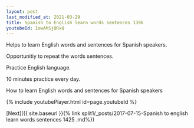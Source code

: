 ```yaml
---
layout: post
last_modified_at: 2021-03-29
title: Spanish to English learn words sentences 1396 
youtubeId: IowAhSjQRxQ
---
```

 
 
Helps to learn English words and sentences for Spanish speakers.

Opportunitiy to repeat the words sentences. 

Practice English language. 
 
10 minutes practice every day. 
 
How to learn English words and sentences for Spanish speakers 
 
{% include youtubePlayer.html id=page.youtubeId %}
 
 
[Next]({{ site.baseurl }}{% link  split1/_posts/2017-07-15-Spanish to english learn words sentences 1425 .md%})
 
